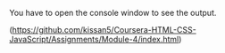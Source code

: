 You have to open the console window to see the output.

(https://github.com/kissan5/Coursera-HTML-CSS-JavaScript/Assignments/Module-4/index.html)
